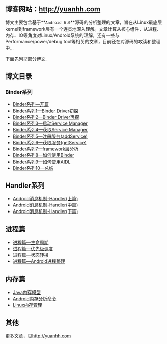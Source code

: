 ## 博客网站：<http://yuanhh.com>

博文主要包含基于**`Android 6.0`**源码的分析整理的文章，旨在从Linux最底层kernel到framework层有一个连贯地深入理解。文章计算从核心组件，从进程、内存、IO等角度对Linux/Android系统的理解，还有一些与Performance/power/debug tool等相关的文章，目前还在对源码的攻读和整理中...

下面先列举部分博文.

## 博文目录

### Binder系列

- [Binder系列—开篇](http://www.yuanhh.com/2015/10/31/binder-prepare/)
- [Binder系列1—Binder Driver初探](http://www.yuanhh.com/2015/11/01/binder-driver/)
- [Binder系列2—Binder Driver再探](http://www.yuanhh.com/2015/11/02/binder-driver-2/)
- [Binder系列3—启动Service Manager](http://www.yuanhh.com/2015/11/07/binder-start-sm/)
- [Binder系列4—获取Service Manager](http://www.yuanhh.com/2015/11/08/binder-get-sm/)
- [Binder系列5—注册服务(addService)](http://www.yuanhh.com/2015/11/14/binder-add-service/)
- [Binder系列6—获取服务(getService)](http://www.yuanhh.com/2015/11/15/binder-get-service/)
- [Binder系列7—framework层分析](http://www.yuanhh.com/2015/11/21/binder-framework/)
- [Binder系列8—如何使用Binder](http://www.yuanhh.com/2015/11/22/binder-use/)
- [Binder系列9—如何使用AIDL](http://www.yuanhh.com/2015/11/23/binder-aidl/)
- [Binder系列10—总结](http://www.yuanhh.com/2015/11/28/binder-summary/)

## Handler系列

- [Android消息机制-Handler(上篇)](http://www.yuanhh.com/2015/12/26/handler-message/)
- [Android消息机制-Handler(中篇)](http://www.yuanhh.com/2015/12/27/handler-message-2/)
- [Android消息机制-Handler(下篇)](http://www.yuanhh.com/2016/01/01/handler-message-3/)

## 进程篇

- [进程篇—生命周期](http://www.yuanhh.com/2015/10/01/process-lifecycle/)
- [进程篇—优先级调度](http://www.yuanhh.com/2015/10/01/process-priority/)
- [进程篇—状态转换](http://www.yuanhh.com/2015/12/12/android-process-manage/)
- [进程篇—Android进程整理](http://www.yuanhh.com/2015/12/19/android-process-category/)

## 内存篇

- [Java内存模型](http://www.yuanhh.com/2016/01/09/java-memory/)
- [Android内存分析命令](http://www.yuanhh.com/2016/01/02/memory-analysis-command/)
- [Linux内存管理](http://www.yuanhh.com/2015/10/30/kernel-memory/)

## 其他

更多文章，见<http://yuanhh.com>

